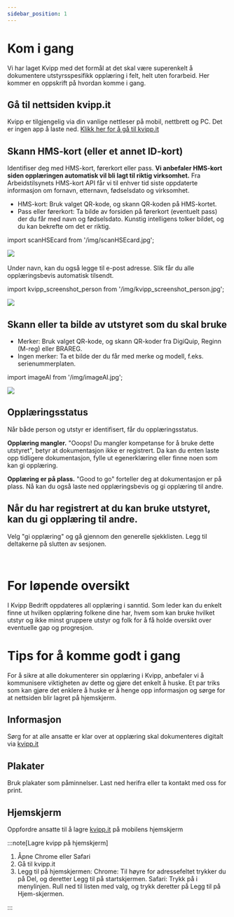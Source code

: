 ```yaml
---
sidebar_position: 1
---
```

# Kom i gang

Vi har laget Kvipp med det formål at det skal være superenkelt å dokumentere utstyrsspesifikk opplæring i felt, helt uten forarbeid. Her kommer en oppskrift på hvordan komme i gang.

## Gå til nettsiden kvipp.it
Kvipp er tilgjengelig via din vanlige nettleser på mobil, nettbrett og PC. Det er ingen app å laste ned. [Klikk her for å gå til kvipp.it](https://kvipp.it)

## Skann HMS-kort (eller et annet ID-kort)
Identifiser deg med HMS-kort, førerkort eller pass. **Vi anbefaler HMS-kort siden opplæringen automatisk vil bli lagt til riktig virksomhet.** Fra Arbeidstilsynets HMS-kort API får vi til enhver tid siste oppdaterte informasjon om fornavn, etternavn, fødselsdato og virksomhet.

+ HMS-kort: Bruk valget QR-kode, og skann QR-koden på HMS-kortet.
+ Pass eller førerkort: Ta bilde av forsiden på førerkort (eventuelt pass) der du får med navn og fødselsdato. Kunstig intelligens tolker bildet, og du kan bekrefte om det er riktig.

import scanHSEcard from '/img/scanHSEcard.jpg';

<img src={scanHSEcard} style={{width:200}} />

<br/>
<br/>
Under navn, kan du også legge til e-post adresse. Slik får du alle opplæringsbevis automatisk tilsendt.

import kvipp_screenshot_person from '/img/kvipp_screenshot_person.jpg';

<img src={kvipp_screenshot_person} style={{width:200}} />

<br/>

## Skann eller ta bilde av utstyret som du skal bruke
+ Merker: Bruk valget QR-kode, og skann QR-koder fra DigiQuip, Reginn (M-reg) eller BRAREG.
+ Ingen merker: Ta et bilde der du får med merke og modell, f.eks. serienummerplaten.

import imageAI from '/img/imageAI.jpg';

<img src={imageAI} style={{width:200}} />

## Opplæringsstatus
Når både person og utstyr er identifisert, får du opplæringsstatus.

**Opplæring mangler.** "Ooops! Du mangler kompetanse for å bruke dette utstyret", betyr at dokumentasjon ikke er registrert. Da kan du enten laste opp tidligere dokumentasjon, fylle ut egenerklæring eller finne noen som kan gi opplæring.

**Opplæring er på plass.** "Good to go" forteller deg at dokumentasjon er på plass. Nå kan du også laste ned opplæringsbevis og gi opplæring til andre.

## Når du har registrert at du kan bruke utstyret, kan du gi opplæring til andre.
Velg "gi opplæring" og gå gjennom den generelle sjekklisten. Legg til deltakerne på slutten av sesjonen.

<br/>

# For løpende oversikt 
I Kvipp Bedrift oppdateres all opplæring i sanntid. Som leder kan du enkelt finne ut hvilken opplæring folkene dine har, hvem som kan bruke hvilket utstyr og ikke minst gruppere utstyr og folk for å få holde oversikt over eventuelle gap og progresjon.
<br/>

# Tips for å komme godt i gang

For å sikre at alle dokumenterer sin opplæring i Kvipp, anbefaler vi å kommunisere viktigheten av dette og gjøre det enkelt å huske. Et par triks som kan gjøre det enklere å huske er å henge opp informasjon og sørge for at nettsiden blir lagret på hjemskjerm.

## Informasjon
Sørg for at alle ansatte er klar over at opplæring skal dokumenteres digitalt via [kvipp.it](https://kvipp.it)

## Plakater
Bruk plakater som påminnelser. Last ned herifra eller ta kontakt med oss for print.

<div className="elfsight-app-3bee04e9-6a3d-4095-8b12-161ea93d6953" data-elfsight-app-lazy style={{marginTop: "30px"}}></div>

## Hjemskjerm
Oppfordre ansatte til å lagre [kvipp.it](https://kvipp.it) på mobilens hjemskjerm

:::note[Lagre kvipp på hjemskjerm]
1.  Åpne Chrome eller Safari
2.  Gå til kvipp.it
3.  Legg til på hjemskjermen:
Chrome: Til høyre for adressefeltet trykker du på Del, og deretter Legg til på startskjermen.
Safari: Trykk på   i menylinjen. Rull ned til listen med valg, og trykk deretter på Legg til på Hjem-skjermen.

:::